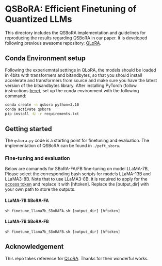# QSBoRA: Efficient Finetuning of Quantized LLMs
This directory includes the QSBoRA implementation and guidelines for reproducing the results regarding QSBoRA in our paper. It is developed following previous awesome repository: [QLoRA](https://github.com/artidoro/qlora). 

## Conda Environment setup
Following the experiemntal settings in QLoRA, the models should be loaded in 4bits with transformers and bitandbytes, so that you should install accelerate and transformers from source and make sure you have the latest version of the bitsandbytes library. After installing PyTorch (follow instructions [here](https://pytorch.org/get-started/locally/)), set up the conda environment with the following command:

```bash
conda create -n qsbora python=3.10
conda activate qsbora
pip install -U -r requirements.txt
```
## Getting started
The `qsbora.py` code is a starting point for finetuning and evaluation. The implementation of QSBoRA can be found in `./peft_sbora`.
### Fine-tuning and evaluation
Below are comannds for SBoRA-FA/FB fine-tuning on model LLaMA-7B, Please select the corresponding bash scripts for models LLaMA-13B and LLaMA3-8B. Note that to use LLaMA3-8B, it is required to apply for the [access token](https://huggingface.co/docs/hub/en/security-tokens) and replace it with [hftoken]. Replace the [output_dir] with your own path to store the outputs.
#### LLaMA-7B SBoRA-FA
```
sh finetune_llama7b_SBoRAFA.sh [output_dir] [hftoken]
```
#### LLaMA-7B SBoRA-FB
```
sh finetune_llama7b_SBoRAFB.sh [output_dir] [hftoken]
```
## Acknowledgement
This repo takes reference for [QLoRA](https://github.com/artidoro/qlora). Thanks for their wonderful works.
